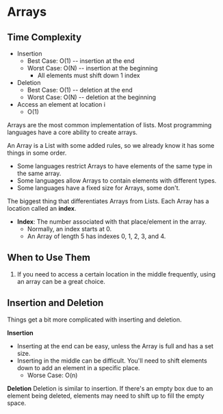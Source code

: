 # Arrays

## Time Complexity
- Insertion
    - Best Case: O(1) -- insertion at the end 
    - Worst Case: O(N) -- insertion at the beginning 
        - All elements must shift down 1 index
- Deletion
    - Best Case: O(1) -- deletion at the end 
    - Worst Case: O(N) -- deletion at the beginning
- Access an element at location i
    - O(1)


Arrays are the most common implementation of lists. Most programming languages have a core ability to create arrays.

An Array is a List with some added rules, so we already know it has some things in some order.
- Some languages restrict Arrays to have elements of the same type in the same array.
- Some languages allow Arrays to contain elements with different types.
- Some languages have a fixed size for Arrays, some don't.

The biggest thing that differentiates Arrays from Lists. Each Array has a location called an **index**. 
- **Index**: The number associated with that place/element in the array.
    - Normally, an index starts at 0.
    - An Array of length 5 has indexes 0, 1, 2, 3, and 4.


## When to Use Them
1. If you need to access a certain location in the middle frequently, using an array can be a great choice.


## Insertion and Deletion
Things get a bit more complicated with inserting and deletion.

**Insertion**
- Inserting at the end can be easy, unless the Array is full and has a set size.
- Inserting in the middle can be difficult. You'll need to shift elements down to add an element in a specific place.
    - Worse Case: O(n)


**Deletion**
Deletion is similar to insertion. If there's an empty box due to an element being deleted, elements may need to shift up to fill the empty space.

